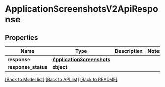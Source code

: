 # ApplicationScreenshotsV2ApiResponse

## Properties
Name | Type | Description | Notes
------------ | ------------- | ------------- | -------------
**response** | [**ApplicationScreenshots**](ApplicationScreenshots.md) |  | 
**response_status** | **object** |  | 

[[Back to Model list]](../README.md#documentation-for-models) [[Back to API list]](../README.md#documentation-for-api-endpoints) [[Back to README]](../README.md)


